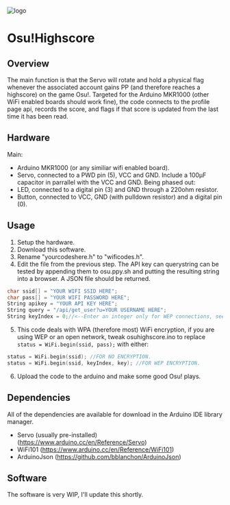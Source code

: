 ![logo](https://external-preview.redd.it/I146DiZtDQi2yE36r6aEG9EgEkjnSjpq9gXc-OjjZGE.png?auto=webp&s=e5e27f14d519ab37ae79ccdb6da4c82f0ba98fe6 "osu!")
# Osu!Highscore
## Overview
The main function is that the Servo will rotate and hold a physical flag whenever the associated account gains PP (and therefore reaches a highscore) on the game Osu!. Targeted for the Arduino MKR1000 (other WiFi enabled boards should work fine), the code connects to the profile page api, records the score, and flags if that score is updated from the last time it has been read.
## Hardware
Main:
* Arduino MKR1000 (or any similiar wifi enabled board).
* Servo, connected to a PWD pin (5), VCC and GND. Include a 100μF capacitor in parrallel with the VCC and GND.
Being phased out:
* LED, connected to a digital pin (3) and GND through a 220ohm resistor.
* Button, connected to VCC, GND (with pulldown resistor) and a digital pin (0).
## Usage
1. Setup the hardware.
2. Download this software.
3. Rename "yourcodeshere.h" to "wificodes.h".
4. Edit the file from the previous step. The API key can querystring can be tested by appending them to osu.ppy.sh and putting the resulting string into a browser. A JSON file should be returned.
```objectiveC
char ssid[] = "YOUR WIFI SSID HERE";
char pass[] = "YOUR WIFI PASSWORD HERE";
String apikey = "YOUR API KEY HERE";
String query = "/api/get_user?u=YOUR USERNAME HERE";
String keyIndex = 0;//<--Enter an integer only for WEP connections, see next part.
```
5. This code deals with WPA (therefore most) WiFi encryption, if you are using WEP or an open network, tweak osuhighscore.ino to replace `status = WiFi.begin(ssid, pass);` with either:
```C++
status = WiFi.begin(ssid); //FOR NO ENCRYPTION.
status = WiFi.begin(ssid, keyIndex, key); //FOR WEP ENCRYPTION.
```
6. Upload the code to the arduino and make some good Osu! plays.
## Dependencies
All of the dependencies are available for download in the Arduino IDE library manager.
* Servo (usually pre-installed) (https://www.arduino.cc/en/Reference/Servo)
* WiFi101 (https://www.arduino.cc/en/Reference/WiFi101)
* ArduinoJson (https://github.com/bblanchon/ArduinoJson)

## Software
The software is very WIP, I'll update this shortly.
